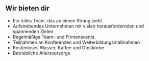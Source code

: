 ## Wir bieten dir

* Ein tolles Team, das an einem Strang zieht
* Aufstrebendes Unternehmen mit vielen herausfordernden und spannenden Zielen
* Regelmäßige Team- und Firmenevents
* Teilnahmen an Konferenzen und Weiterbildungsmaßnahmen
* Kostenloses Wasser, Kaffee und Obstkörbe
* Betriebliche Altersvorsorge
